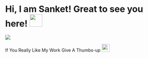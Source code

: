 # Hi, I am Sanket! Great to see you here! <img src="https://raw.githubusercontent.com/nixin72/nixin72/master/wave.gif" width="40px">
<img src="https://github.com/Sanket2004/sanketbanerjee.github.io/blob/main/demo.png?raw=true" width="full-width">



If You Really Like My Work Give A Thumbs-up <img src="https://media3.giphy.com/media/ehz3LfVj7NvpY8jYUY/giphy.gif" width="25px" >
<!--
**Sanket2004/Sanket2004** is a ✨ _special_ ✨ repository because its `README.md` (this file) appears on your GitHub profile.
Here are some ideas to get you started:

- 🔭 I’m currently working on ...
- 🌱 I’m currently learning ...
- 👯 I’m looking to collaborate on ...
- 🤔 I’m looking for help with ...
- 💬 Ask me about ...
- 📫 How to reach me: ...
- 😄 Pronouns: ...
- ⚡ Fun fact: ...
-->
